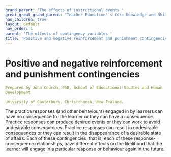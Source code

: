 ```yaml
---
grand_parent: 'The effects of instructional events '
great_great_grand_parent: 'Teacher Education''s Core Knowledge and Skills.'
has_children: true
layout: default
nav_order: 1
parent: 'The effects of contingency variables '
title: 'Positive and negative reinforcement and punishment contingencies '
---
```

# Positive and negative reinforcement and punishment contingencies


```yaml
Prepared by John Church, PhD, School of Educational Studies and Human
Development

University of Canterbury, Christchurch, New Zealand.
```


The practice responses (and other behaviours) engaged in by learners can
have no consequence for the learner or they can have a consequence.
Practice responses can produce desired events or they can work to avoid
undesirable consequences. Practice responses can result in undesirable
consequences or they can result in the disappearance of a desirable
state of affairs. Each of these contingencies, that is, each of these
response-consequence relationships, have different effects on the
likelihood that the learner will engage in a particular response or
behaviour again in the future.
